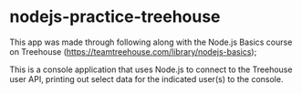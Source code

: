 # nodejs-practice-treehouse

This app was made through following along with the Node.js Basics course on Treehouse (https://teamtreehouse.com/library/nodejs-basics);

This is a console application that uses Node.js to connect to the Treehouse user API, printing out select data for the indicated user(s) to the console.